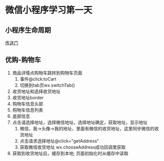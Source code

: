 # 微信小程序学习第一天

## 小程序生命周期

[传送门](https://developers.weixin.qq.com/miniprogram/dev/framework/app-service/page-life-cycle.html)



## 优购-购物车

1. 商品详情点购物车跳转到购物车页面
   1. 事件@click:toCart
   2. 切换到tab页wx.switchTab()
2. 收货地址和选择收货地址
3. 收货地址border
4. 购物车信息头部
5. 购物车信息列表
6. 底部信息
7. 点击请选择地址，选择微信地址，选择地址确定，获取地址，显示地址
   1. 微信，我->头像->我的地址，里面有微信的收货地址，这里同步微信的收货地址
   2. 点击请求选择地址@click="getAddress"
   3. 获取微信收货地址 wx.chooseAddress成功回调里获取
8. 获取到收货地址后，缓存到本地; 页面初始化时从缓存中读取

